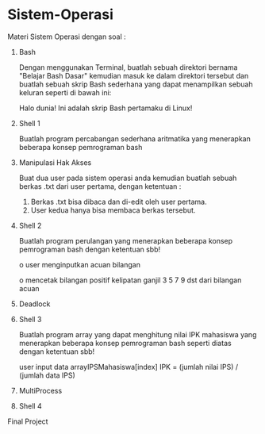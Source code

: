# Sistem-Operasi

Materi Sistem Operasi dengan soal :

1.  Bash
    
    Dengan menggunakan Terminal, buatlah sebuah direktori bernama "Belajar Bash
    Dasar" kemudian masuk ke dalam direktori tersebut dan buatlah sebuah skrip Bash
    sederhana yang dapat menampilkan sebuah keluran seperti di bawah ini:

    Halo dunia!
    Ini adalah skrip Bash pertamaku di Linux!

2.  Shell 1

    Buatlah program percabangan sederhana aritmatika yang menerapkan beberapa konsep
    pemrograman bash


3.  Manipulasi Hak Akses
    
    Buat dua user pada sistem operasi anda kemudian buatlah sebuah berkas .txt dari user pertama,
    dengan ketentuan :
    1.  Berkas .txt bisa dibaca dan di-edit oleh user pertama.
    2.  User kedua hanya bisa membaca berkas tersebut.


4.  Shell 2
    
    Buatlah program perulangan yang menerapkan beberapa konsep pemrograman bash  dengan ketentuan sbb!
    
    o user menginputkan acuan bilangan
    
    o mencetak bilangan positif kelipatan ganjil 3 5 7 9 dst dari bilangan acuan

5.  Deadlock

6.  Shell 3

    Buatlah program array yang dapat menghitung nilai IPK mahasiswa yang menerapkan beberapa konsep pemrograman bash seperti diatas dengan ketentuan sbb!

    user input data arrayIPSMahasiswa[index]
    IPK = (jumlah nilai IPS) / (jumlah data IPS)

7.  MultiProcess

8.  Shell 4

Final Project


